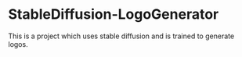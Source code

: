 # StableDiffusion-LogoGenerator
This is a project which uses stable diffusion and is trained to generate logos. 
